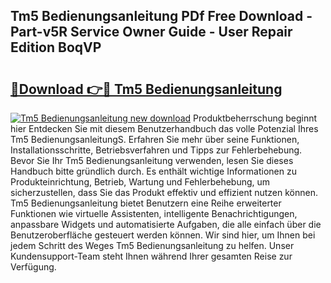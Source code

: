 ## Tm5 Bedienungsanleitung PDf Free Download - Part-v5R Service Owner Guide - User Repair Edition BoqVP

# <h2><a href="http://df1akn.blite.top/?on=Tm5+Bedienungsanleitung">🔗Download 👉🔴 Tm5 Bedienungsanleitung</a></h2>

[![Tm5 Bedienungsanleitung new download](https://i.imgur.com/lujVjoI.png)](http://df1akn.blite.top/?on=Tm5+Bedienungsanleitung)
Produktbeherrschung beginnt hier Entdecken Sie mit diesem Benutzerhandbuch das volle Potenzial Ihres Tm5 BedienungsanleitungS. Erfahren Sie mehr über seine Funktionen, Installationsschritte, Betriebsverfahren und Tipps zur Fehlerbehebung. Bevor Sie Ihr Tm5 Bedienungsanleitung verwenden, lesen Sie dieses Handbuch bitte gründlich durch. Es enthält wichtige Informationen zu Produkteinrichtung, Betrieb, Wartung und Fehlerbehebung, um sicherzustellen, dass Sie das Produkt effektiv und effizient nutzen können. Tm5 Bedienungsanleitung bietet Benutzern eine Reihe erweiterter Funktionen wie virtuelle Assistenten, intelligente Benachrichtigungen, anpassbare Widgets und automatisierte Aufgaben, die alle einfach über die Benutzeroberfläche gesteuert werden können. Wir sind hier, um Ihnen bei jedem Schritt des Weges Tm5 Bedienungsanleitung zu helfen. Unser Kundensupport-Team steht Ihnen während Ihrer gesamten Reise zur Verfügung.
